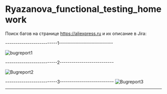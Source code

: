 # Ryazanova_functional_testing_homework
Поиск багов на странице https://aliexpress.ru и их описание в Jira:

--------------------------1---------------------------

![bugreport1](https://github.com/YuliaRYN/Ryazanova_functional_testing_homework/assets/143518609/8c8c2b61-30fd-4a0f-a929-5f7d8f81539a)

--------------------------2---------------------------

![Bugreport2](https://github.com/YuliaRYN/Ryazanova_functional_testing_homework/assets/143518609/6f3e5542-ead3-4218-b851-2b484ad75fbc)

--------------------------3---------------------------
![Bugreport3](https://github.com/YuliaRYN/Ryazanova_functional_testing_homework/assets/143518609/037cdc8e-fb69-437f-8cf9-50c1430f9a3e)

------------------------------------------------------
